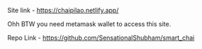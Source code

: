 Site link - https://chaipilao.netlify.app/

Ohh BTW you need metamask wallet to access this site. 

Repo Link - https://github.com/SensationalShubham/smart_chai
